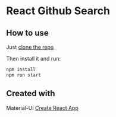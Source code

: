 # React Github Search

## How to use

Just [clone the repo](https://github.com/kododo/react-github-searcher)

Then install it and run:

```bash
npm install
npm run start
```

## Created with

Material-UI [Create React App](https://github.com/mui-org/material-ui/tree/master/examples/create-react-app)
